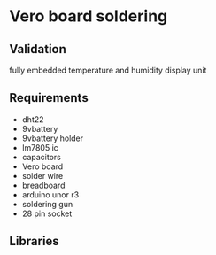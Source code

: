 # Vero board soldering

## Validation

fully embedded temperature and humidity display unit

## Requirements

- dht22
- 9vbattery
- 9vbattery holder
- lm7805 ic
- capacitors
- Vero board
- solder wire
- breadboard
- arduino unor r3
- soldering gun
- 28 pin socket

## Libraries
